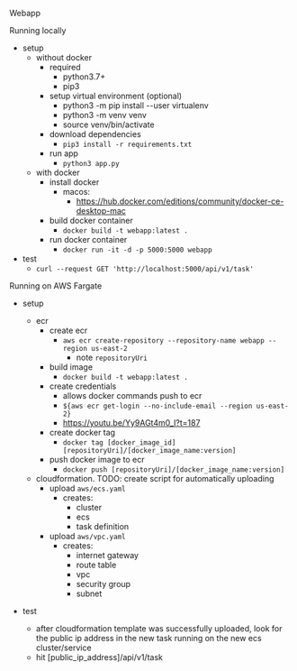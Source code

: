Webapp


Running locally
* setup
	* without docker
		* required
		    * python3.7+
		    * pip3
		* setup virtual environment (optional)
			* python3 -m pip install --user virtualenv
			* python3 -m venv venv
			* source venv/bin/activate
		* download dependencies
		  * `pip3 install -r requirements.txt`
		* run app
			* `python3 app.py`
	* with docker
		* install docker
			* macos:
				* https://hub.docker.com/editions/community/docker-ce-desktop-mac
		* build docker container
			* `docker build -t webapp:latest .`
		* run docker container
			* `docker run -it -d -p 5000:5000 webapp`
* test
	* `curl --request GET 'http://localhost:5000/api/v1/task'`


Running on AWS Fargate
* setup
	* ecr
		* create ecr
			* `aws ecr create-repository --repository-name webapp --region us-east-2`
				* note `repositoryUri`
		* build image
			* `docker build -t webapp:latest .`
		* create credentials
			* allows docker commands push to ecr
			* `${aws ecr get-login --no-include-email --region us-east-2}`
			* https://youtu.be/Yy9AGt4m0_I?t=187
		* create docker tag
			* `docker tag [docker_image_id] [repositoryUri]/[docker_image_name:version]`
		* push docker image to ecr
			* `docker push [repositoryUri]/[docker_image_name:version]`
	* cloudformation. TODO: create script for automatically uploading
		* upload `aws/ecs.yaml`
			* creates: 
				* cluster
				* ecs
				* task definition
		* upload `aws/vpc.yaml`
			* creates: 
				* internet gateway
				* route table
				* vpc
				* security group
				* subnet
		
* test
	* after cloudformation template was successfully uploaded, look for the public ip address in the new task running on the new ecs cluster/service
	* hit [public_ip_address]/api/v1/task

